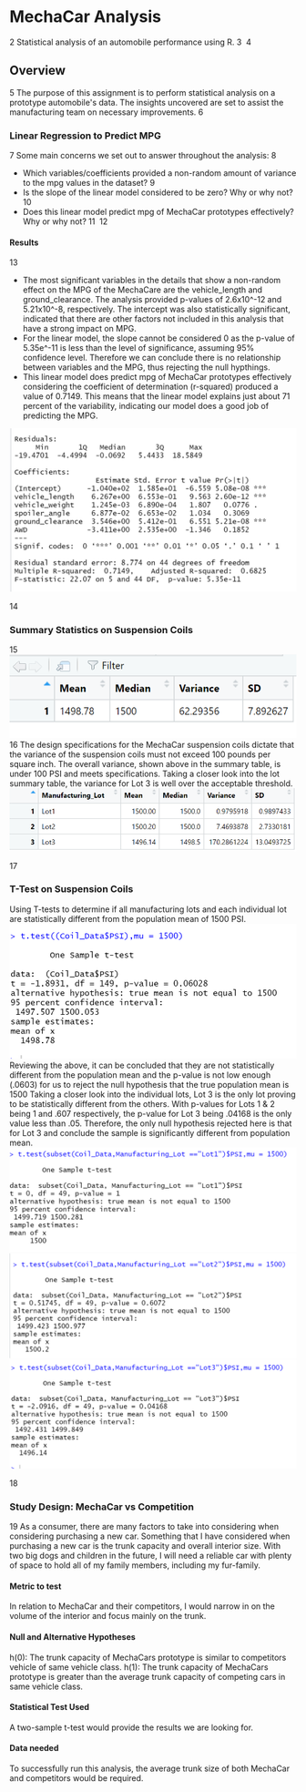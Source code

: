 # MechaCar Analysis
2
Statistical analysis of an automobile performance using R.
3
​
4
## Overview
5
The purpose of this assignment is to perform statistical analysis on a prototype automobile's data. The insights uncovered are set to assist the manufacturing team on necessary improvements.
6

### Linear Regression to Predict MPG
7
Some main concerns we set out to answer throughout the analysis:
8
* Which variables/coefficients provided a non-random amount of variance to the mpg values in the dataset?
9
* Is the slope of the linear model considered to be zero? Why or why not?
10
* Does this linear model predict mpg of MechaCar prototypes effectively? Why or why not?
11
​
12
#### Results
13
* The most significant variables in the details that show a non-random effect on the MPG of the MechaCare are the vehicle_length and ground_clearance. The analysis provided p-values of 2.6x10^-12 and 5.21x10^-8, respectively. The intercept was also statistically significant, indicated that there are other factors not included in this analysis that have a strong impact on MPG. 
* For the linear model, the slope cannot be considered 0 as the p-value of 5.35e^-11 is less than the level of significance, assuming 95% confidence level. Therefore we can conclude there is no relationship between variables and the MPG, thus rejecting the null hypthings.
* This linear model does predict mpg of MechaCar prototypes effectively considering the coefficient of determination (r-squared) produced a value of 0.7149. This means that the linear model explains just about 71 percent of the variability, indicating our model does a good job of predicting the MPG.

![Deliverable1](Images/Deliverable1.PNG)

14
### Summary Statistics on Suspension Coils
15
​![MC_D1sum](Images/MC_D1sum.PNG)
16
The design specifications for the MechaCar suspension coils dictate that the variance of the suspension coils must not exceed 100 pounds per square inch. The overall variance, shown above in the summary table, is under 100 PSI and meets specifications. Taking a closer look into the lot summary table, the variance for Lot 3 is well over the acceptable threshold.
![MC_Summary](Images/MC_summary.PNG)

17
### T-Test on Suspension Coils
Using T-tests to determine if all manufacturing lots and each individual lot are statistically different from the population mean of 1500 PSI.
![TT_total](Images/TT_total.PNG)
Reviewing the above, it can be concluded that they are not statistically different from the population mean and the p-value is not low enough (.0603) for us to reject the null hypothesis that the true population mean is 1500
Taking a closer look into the individual lots, Lot 3 is the only lot proving to be statistically different from the others. With p-values for Lots 1 & 2 being 1 and .607 respectively, the p-value for Lot 3 being .04168 is the only value less than .05. Therefore, the only null hypothesis rejected here is that for Lot 3 and conclude the sample is significantly different from population mean.
![TT_1](Images/TT_1.PNG)
![TT_2](Images/TT_2.PNG)
![TT_3](Images/TT_3.PNG)

18
### Study Design: MechaCar vs Competition
19
​As a consumer, there are many factors to take into considering when considering purchasing a new car. Something that I have considered when purchasing a new car is the trunk capacity and overall interior size. With two big dogs and children in the future, I will need a reliable car with plenty of space to hold all of my family members, including my fur-family. 
#### Metric to test
In relation to MechaCar and their competitors, I would narrow in on the volume of the interior and focus mainly on the trunk.

#### Null and Alternative Hypotheses 
h(0): The trunk capacity of MechaCars prototype is similar to competitors vehicle of same vehicle class.
h(1): The trunk capacity of MechaCars prototype is greater than the average trunk capacity of competing cars in same vehicle class. 

#### Statistical Test Used
A two-sample t-test would provide the results we are looking for.

#### Data needed
To successfully run this analysis, the average trunk size of both MechaCar and competitors would be required. 
